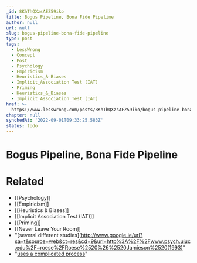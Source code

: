 ```yaml
---
_id: 8KhThQXzsAEZ59iko
title: Bogus Pipeline, Bona Fide Pipeline
author: null
url: null
slug: bogus-pipeline-bona-fide-pipeline
type: post
tags:
  - LessWrong
  - Concept
  - Post
  - Psychology
  - Empiricism
  - Heuristics_& Biases
  - Implicit_Association Test (IAT)
  - Priming
  - Heuristics_&_Biases
  - Implicit_Association_Test_(IAT)
href: >-
  https://www.lesswrong.com/posts/8KhThQXzsAEZ59iko/bogus-pipeline-bona-fide-pipeline
chapter: null
synchedAt: '2022-09-01T09:33:25.583Z'
status: todo
---
```


# Bogus Pipeline, Bona Fide Pipeline


# Related

- [[Psychology]]
- [[Empiricism]]
- [[Heuristics & Biases]]
- [[Implicit Association Test (IAT)]]
- [[Priming]]
- [[Never Leave Your Room]]
- "[several different studies](http://www.google.ie/url?sa=t&source=web&ct=res&cd=9&url=http%3A%2F%2Fwww.psych.uiuc.edu%2F~roese%2FRoese%2520%26%2520Jamieson%2520(1993)"
- "[uses a complicated process](http://books.google.ie/books?id=5X_auIBx99EC&pg=PA104&lpg=PA104&dq=bona+fide+pipeline&source=bl&ots=OGPW6S2ene&sig=D613b8rAFNkdrBO5xy1RNNq1z3o&hl=en&ei=cRjISdeVO-TSjAeq46SLCw&sa=X&oi=book_result&resnum=3&ct=result#PPA106,M1)"